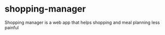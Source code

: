 # shopping-manager

Shopping manager is a web app that helps shopping and meal planning less painful
